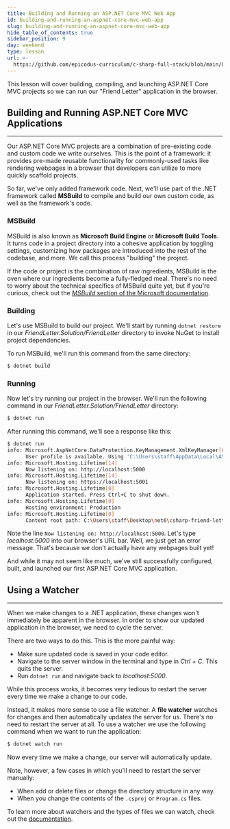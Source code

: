 ```yaml
---
title: Building and Running an ASP.NET Core MVC Web App
id: building-and-running-an-aspnet-core-mvc-web-app
slug: building-and-running-an-aspnet-core-mvc-web-app
hide_table_of_contents: true
sidebar_position: 9
day: weekend
type: lesson
url: >-
  https://github.com/epicodus-curriculum/c-sharp-full-stack/blob/main/0i_building_and_running_a_asp_net_core_mvc_web_application.md
---
```


This lesson will cover building, compiling, and launching ASP.NET Core MVC projects so we can run our "Friend Letter" application in the browser.

## Building and Running ASP.NET Core MVC Applications
---

Our ASP.NET Core MVC projects are a combination of pre-existing code and custom code we write ourselves. This is the point of a framework:  it provides pre-made reusable functionality for commonly-used tasks like rendering webpages in a browser that developers can utilize to more quickly scaffold projects.

So far, we've only added framework code. Next, we'll use part of the .NET framework called **MSBuild** to compile and build our own custom code, as well as the framework's code.

### MSBuild

MSBuild is also known as **Microsoft Build Engine** or **Microsoft Build Tools**. It turns code in a project directory into a cohesive application by toggling settings, customizing how packages are introduced into the rest of the codebase, and more. We call this process "building" the project.

If the code or project is the combination of raw ingredients, MSBuild is the oven where our ingredients become a fully-fledged meal. There's no need to worry about the technical specifics of MSBuild quite yet, but if you're curious, check out the [_MSBuild_ section of the Microsoft documentation](https://docs.microsoft.com/en-us/visualstudio/msbuild/msbuild?view=vs-2017).

### Building

Let's use MSBuild to build our project. We'll start by running `dotnet restore` in our _FriendLetter.Solution/FriendLetter_ directory to invoke NuGet to install project dependencies.

To run MSBuild, we'll run this command from the same directory:

```bash
$ dotnet build
```

### Running

Now let's try running our project in the browser. We'll run the following command in our _FriendLetter.Solution/FriendLetter_ directory:

```bash
$ dotnet run
```

After running this command, we'll see a response like this:

```bash
$ dotnet run
info: Microsoft.AspNetCore.DataProtection.KeyManagement.XmlKeyManager[63]
      User profile is available. Using 'C:\Users\staff\AppData\Local\ASP.NET\DataProtection-Keys' as key repository and Windows DPAPI to encrypt keys at rest.
info: Microsoft.Hosting.Lifetime[14]
      Now listening on: http://localhost:5000
info: Microsoft.Hosting.Lifetime[14]
      Now listening on: https://localhost:5001
info: Microsoft.Hosting.Lifetime[0]
      Application started. Press Ctrl+C to shut down.
info: Microsoft.Hosting.Lifetime[0]
      Hosting environment: Production
info: Microsoft.Hosting.Lifetime[0]
      Content root path: C:\Users\staff\Desktop\net6\csharp-friend-letter-dotnet-5\FriendLetter\
```

Note the line `Now listening on: http://localhost:5000`. Let's type _localhost:5000_ into our browser's URL bar. Well, we just get an error message. That's because we don't actually have any webpages built yet!

And while it may not seem like much, we've still successfully configured, built, and launched our first ASP.NET Core MVC application.

## Using a Watcher
---

When we make changes to a .NET application, these changes won't immediately be apparent in the browser. In order to show our updated application in the browser, we need to cycle the server.

There are two ways to do this. This is the more painful way:

* Make sure updated code is saved in your code editor.
* Navigate to the server window in the terminal and type in _Ctrl + C_. This quits the server.
* Run `dotnet run` and navigate back to _localhost:5000_.

While this process works, it becomes very tedious to restart the server every time we make a change to our code.

Instead, it makes more sense to use a file watcher. A **file watcher** watches for changes and then automatically updates the server for us. There's no need to restart the server at all. To use a watcher we use the following command when we want to run the application:

```bash
$ dotnet watch run
``` 

Now every time we make a change, our server will automatically update. 

Note, however, a few cases in which you'll need to restart the server manually:

* When add or delete files or change the directory structure in any way.
* When you change the contents of the `.csproj` or `Program.cs` files.

To learn more about watchers and the types of files we can watch, check out the [documentation](https://docs.microsoft.com/en-us/aspnet/core/tutorials/dotnet-watch?view=aspnetcore-6.0).
